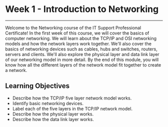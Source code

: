 # Week 1 - Introduction to Networking
---------------------------------
Welcome to the Networking course of the IT Support Professional Certificate! In the first week of this course, we will cover the basics of computer networking. We will learn about the TCP/IP and OSI networking models and how the network layers work together. We'll also cover the basics of networking devices such as cables, hubs and switches, routers, servers and clients. We'll also explore the physical layer and data link layer of our networking model in more detail. By the end of this module, you will know how all the different layers of the network model fit together to create a network.

Learning Objectives
-------------------
* Describe how the TCP/IP five layer network model works.
* Identify basic networking devices.
* Label each of the five layers in the TCP/IP network model.
* Describe how the physical layer works.
* Describe how the data link layer works.
